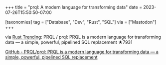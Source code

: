+++
title = "prql: A modern language for transforming data"
date = 2023-07-26T15:50:50-07:00

[taxonomies]
tag = ["Database", "Dev", "Rust", "SQL"]
via = ["Mastodon"]
+++

via [Rust Trending](https://botsin.space/@RustTrending/110781980856625758): PRQL / prql: PRQL is a modern language for transforming data — a simple, powerful, pipelined SQL replacement ★7931

<!-- more -->

[GitHub - PRQL/prql: PRQL is a modern language for transforming data — a simple, powerful, pipelined SQL replacement](https://github.com/PRQL/prql)
